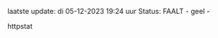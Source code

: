 laatste update: 
di 05-12-2023 19:24   uur 
Status: FAALT - geel - 
<div class="service Y">httpstat</div>